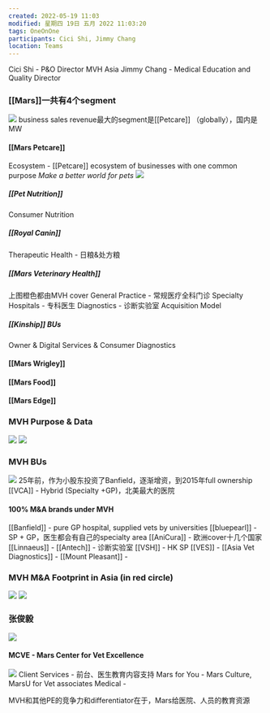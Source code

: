 ```yaml
---
created: 2022-05-19 11:03
modified: 星期四 19日 五月 2022 11:03:20
tags: OneOnOne
participants: Cici Shi, Jimmy Chang
location: Teams
---
```

Cici Shi - P&O Director MVH Asia
Jimmy Chang - Medical Education and Quality Director

### [[Mars]]一共有4个segment
![](https://s1.vika.cn/space/2022/05/19/4336763a3ce944649c6724122f7195a0)
business sales revenue最大的segment是[[Petcare]] （globally），国内是MW

#### [[Mars Petcare]]
Ecosystem - [[Petcare]] ecosystem of businesses with one common purpose
*Make a better world for pets*
![](https://s1.vika.cn/space/2022/05/19/460ca086171347bc9c85b1e9d807631b)


##### [[Pet Nutrition]]
Consumer Nutrition
##### [[Royal Canin]]
Therapeutic Health - 日粮&处方粮
##### [[Mars Veterinary Health]]
上图橙色都由MVH cover
General Practice - 常规医疗全科门诊
Specialty Hospitals - 专科医生
Diagnostics - 诊断实验室
Acquisition Model
##### [[Kinship]] BUs
Owner & Digital Services & Consumer Diagnostics

#### [[Mars Wrigley]]
#### [[Mars Food]]
#### [[Mars Edge]]

### MVH Purpose & Data
![](https://s1.vika.cn/space/2022/05/19/56a22bf0c93e4e40903abd1cba7980a8)
![](https://s1.vika.cn/space/2022/05/19/aaf1567e6a654722ab668f94542ef167)

### MVH BUs
![](https://s1.vika.cn/space/2022/05/19/2fe501474dfa48d484c1992498771aba)
25年前，作为小股东投资了Banfield，逐渐增资，到2015年full ownership
[[VCA]] - Hybrid (Specialty +GP)，北美最大的医院
#### 100% M&A brands under MVH
[[Banfield]] - pure GP hospital, supplied vets by universities
[[bluepearl]] - SP + GP，医生都会有自己的specialty area
[[AniCura]] - 欧洲cover十几个国家
[[Linnaeus]] - 
[[Antech]] - 诊断实验室
[[VSH]] - HK SP
[[VES]] - 
[[Asia Vet Diagnostics]] - 
[[Mount Pleasant]] - 

### MVH M&A Footprint in Asia (in red circle)
![](https://s1.vika.cn/space/2022/05/19/67927a4c3d4546a1a6336fe1bddd867d)
![](https://s1.vika.cn/space/2022/05/19/6a127ce11a004518ba0e4f6ecfd41e43)

### 张俊毅
![](https://s1.vika.cn/space/2022/05/19/0f6f4a7ce0fc422292e01e5343645401)

#### MCVE - Mars Center for Vet Excellence
![](https://s1.vika.cn/space/2022/05/19/d24b5d48d4dd44fd8aaf0072638cf005)
Client Services - 前台、医生教育内容支持
Mars for You - Mars Culture, MarsU for Vet associates
Medical  - 


MVH和其他PE的竞争力和differentiator在于，Mars给医院、人员的教育资源
